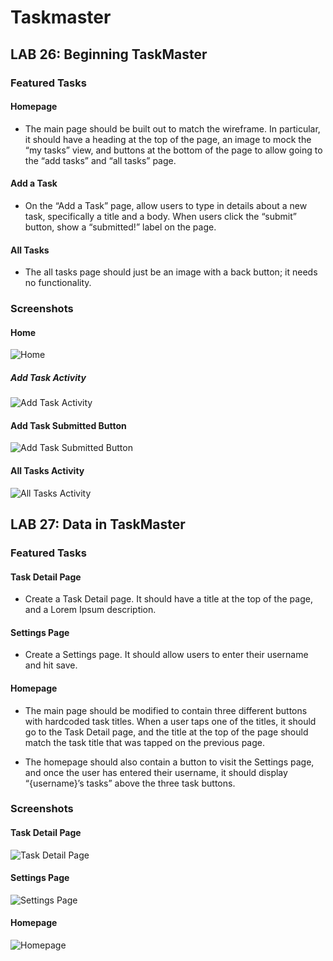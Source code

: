 # Taskmaster

## LAB 26: Beginning TaskMaster

### Featured Tasks

#### Homepage

- The main page should be built out to match the wireframe. In particular, it should have a heading at the top of the page, an image to mock the “my tasks” view, and buttons at the bottom of the page to allow going to the “add tasks” and “all tasks” page.

#### Add a Task

- On the “Add a Task” page, allow users to type in details about a new task, specifically a title and a body. When users click the “submit” button, show a “submitted!” label on the page.

#### All Tasks

- The all tasks page should just be an image with a back button; it needs no functionality.

### Screenshots

#### Home

![Home](screenshots/home.png)

##### Add Task Activity

![Add Task Activity](screenshots/addTaskActivity.png)

#### Add Task Submitted Button

![Add Task Submitted Button](screenshots/addTaskSubmittedButton.png)

#### All Tasks Activity

![All Tasks Activity](screenshots/allTasksActivity.png)

## LAB 27: Data in TaskMaster

### Featured Tasks

#### Task Detail Page

- Create a Task Detail page. It should have a title at the top of the page, and a Lorem Ipsum description.

#### Settings Page

- Create a Settings page. It should allow users to enter their username and hit save.

#### Homepage

- The main page should be modified to contain three different buttons with hardcoded task titles. When a user taps one of the titles, it should go to the Task Detail page, and the title at the top of the page should match the task title that was tapped on the previous page.

- The homepage should also contain a button to visit the Settings page, and once the user has entered their username, it should display “{username}’s tasks” above the three task buttons.

### Screenshots

#### Task Detail Page

![Task Detail Page](screenshots/taskTitleDisplay.png)

#### Settings Page

![Settings Page](screenshots/userSettings.png)

#### Homepage

![Homepage](screenshots/welcomeDisplay.png)